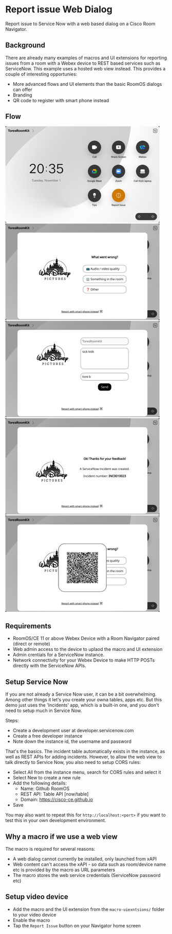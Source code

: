 # Report issue Web Dialog

Report issue to Service Now with a web based dialog on a Cisco Room Navigator.

## Background

There are already many examples of macros and UI extensions for reporting issues from a room with a Webex device to REST based services such as ServiceNow. This example uses a hosted web view instead. This provides a couple of interesting opportunies:

- More advanced flows and UI elements than the basic RoomOS dialogs can offer
- Branding
- QR code to register with smart phone instead

## Flow

<img src="./screenshots/00-homescreen.png" height="300" />

<img src="./screenshots/01-whatswrong.png" height="300" />

<img src="./screenshots/02-enterdata.png" height="300" />

<img src="./screenshots/03-done.png" height="300" />

<img src="./screenshots/04-qrcode.png" height="300" />


## Requirements

* RoomOS/CE 11 or above Webex Device with a Room Navigator paired (direct or remote)
* Web admin access to the device to uplaod the macro and UI extension
* Admin crentials for a ServiceNow instance.
* Network connectivity for your Webex Device to make HTTP POSTs directly with the ServiceNow APIs.

## Setup Service Now

If you are not already a Service Now user, it can be a bit overwhelming. Among other things it let's you create your owna tables, apps etc. But this demo just uses the 'Incidents' app, which is a built-in one, and you don't need to setup much in Service Now.

Steps:

* Create a development user at developer.servicenow.com
* Create a free developer instance
* Note down the instance id, the username and password

That's the basics. The incident table automatically exists in the instance, as well as REST APIs for adding incidents. However, to allow the web view to talk directly to Service Now, you also need to setup CORS rules:

* Select All from the instance menu, search for CORS rules and select it
* Select New to create a new rule
* Add the following details:
  * Name: Github RoomOS
  * REST API: Table API [now/table]
  * Domain: https://cisco-ce.github.io
* Save

You may also want to repeat this for `http://localhost:<port>` if you want to test this in your own development environment.

## Why a macro if we use a web view

The macro is required for several reasons:

* A web dialog cannot currently be installed, only launched from xAPI
* Web content can't access the xAPI - so data such as room/device name etc is provided by the macro as URL parameters
* The macro stores the web service credentials (ServiceNow password etc)

## Setup video device

* Add the macro and the UI extension from the `macro-uiexntsions/` folder to your video device
* Enable the macro
* Tap the `Report Issue` button on your Navigator home screen


